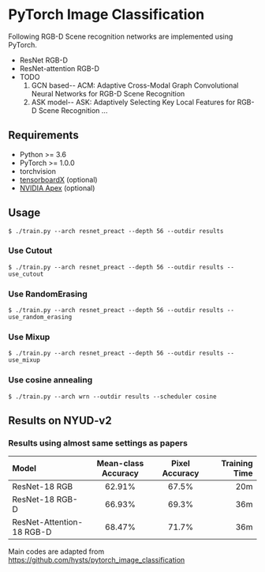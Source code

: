 # PyTorch Image Classification

Following RGB-D Scene recognition networks are implemented using PyTorch.

* ResNet RGB-D
* ResNet-attention RGB-D
* TODO
  1. GCN based-- ACM: Adaptive Cross-Modal Graph Convolutional Neural Networks for RGB-D Scene Recognition
  2. ASK model-- ASK: Adaptively Selecting Key Local Features for RGB-D Scene Recognition
...


## Requirements

* Python >= 3.6
* PyTorch >= 1.0.0
* torchvision
* [tensorboardX](https://github.com/lanpa/tensorboardX) (optional)
* [NVIDIA Apex](https://github.com/NVIDIA/apex) (optional)



## Usage

```
$ ./train.py --arch resnet_preact --depth 56 --outdir results
```

### Use Cutout

```
$ ./train.py --arch resnet_preact --depth 56 --outdir results --use_cutout
```

### Use RandomErasing

```
$ ./train.py --arch resnet_preact --depth 56 --outdir results --use_random_erasing
```

### Use Mixup

```
$ ./train.py --arch resnet_preact --depth 56 --outdir results --use_mixup
```

### Use cosine annealing

```
$ ./train.py --arch wrn --outdir results --scheduler cosine
```



## Results on NYUD-v2

### Results using almost same settings as papers


| Model                                  | Mean-class Accuracy        | Pixel Accuracy    | Training Time |
|:---------------------------------------|:--------------------------:|:-----------------:|--------------:|
| ResNet-18 RGB                          |           62.91%           | 67.5%             |      20m    |
| ResNet-18 RGB-D                        |           66.93%           | 69.3%             |      36m    |
| ResNet-Attention-18 RGB-D              |           68.47%           | 71.7%             |      36m    |



Main codes are adapted from https://github.com/hysts/pytorch_image_classification


